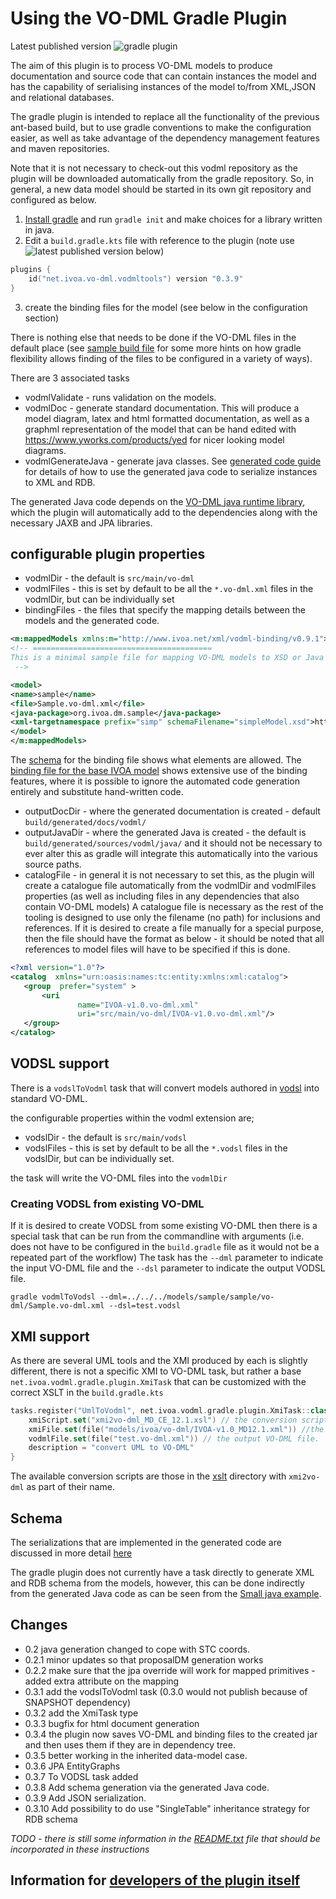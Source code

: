 Using the VO-DML Gradle Plugin
===================================

Latest published version ![gradle plugin](https://img.shields.io/gradle-plugin-portal/v/net.ivoa.vo-dml.vodmltools?label=gradle%20plugin)

The aim of this plugin is to process VO-DML models to produce documentation and source code that
can contain instances the model and has the capability of serialising instances of the model to/from XML,JSON and 
relational databases.

The gradle plugin is intended to replace all the functionality of the 
previous ant-based build, but to use gradle conventions to make the configuration
easier, as well as take advantage of the dependency management features and maven repositories.

Note that it is not necessary to check-out this vodml repository as the plugin will be downloaded automatically from the gradle repository. 
So, in general, a new data model should be started in its own git repository and configured
as below.


1. [Install gradle](https://gradle.org/install/) and run `gradle init` and make choices for a library written in java.
2. Edit a `build.gradle.kts` file with reference to the plugin (note use ![latest published version](https://img.shields.io/gradle-plugin-portal/v/net.ivoa.vo-dml.vodmltools?label=latest%20published%20version) below)

```kotlin
plugins {
    id("net.ivoa.vo-dml.vodmltools") version "0.3.9"
}
```
3. create the  binding files for the model (see below in the configuration section) 

There is nothing else that needs to be done if the VO-DML files in the default place 
(see [sample build file](gradletooling/sample/build.gradle.kts) for some more 
hints on how gradle flexibility allows finding of the files
to be configured in a variety of ways). 

There are 3 associated tasks

* vodmlValidate - runs validation on the models.
* vodmlDoc - generate standard documentation. This will produce a model diagram, latex and html formatted documentation, as well as a graphml representation of the model 
  that can be hand edited with https://www.yworks.com/products/yed for nicer looking model diagrams.
* vodmlGenerateJava - generate java classes. See [generated code guide](JavaCodeGeneration.md) for details of how to use the generated java code to serialize instances to XML and RDB.

The generated Java code depends on the [VO-DML java runtime library](../runtime/java), which the plugin will automatically add to the
dependencies along with the necessary JAXB and JPA libraries.

## configurable plugin properties

* vodmlDir - the default is `src/main/vo-dml`
* vodmlFiles - this is set by default to be all the `*.vo-dml.xml` files in the vodmlDir, but can be individually set
* bindingFiles - the files that specify the mapping details between the models and the generated code.
```xml
<m:mappedModels xmlns:m="http://www.ivoa.net/xml/vodml-binding/v0.9.1">
<!-- ========================================
This is a minimal sample file for mapping VO-DML models to XSD or Java using the gradle tooling
 -->

<model>
<name>sample</name>
<file>Sample.vo-dml.xml</file>
<java-package>org.ivoa.dm.sample</java-package>
<xml-targetnamespace prefix="simp" schemaFilename="simpleModel.xsd">http://ivoa.net/dm/models/vo-dml/xsd/sample/sample</xml-targetnamespace>
</model>
</m:mappedModels>
```

The [schema](../xsd/vo-dml-binding.xsd) for the binding file shows what elements are allowed. The [binding file for the base IVOA model](../models/ivoa/vo-dml/ivoa_base.vodml-binding.xml)
shows extensive use of the binding features, where it is possible to ignore the automated code generation entirely and substitute
hand-written code.

* outputDocDir - where the generated documentation is created - default `build/generated/docs/vodml/`
* outputJavaDir - where the generated Java is created - the default is `build/generated/sources/vodml/java/` and it should not 
  be necessary to ever alter this as gradle will integrate this automatically into the various source paths.
* catalogFile - in general it is not necessary to set this, as the plugin will create a catalogue file automatically from the vodmlDir and vodmlFiles properties (as well as including files in any dependencies that also contain VO-DML models)
  A catalogue file is necessary as the rest of the tooling is designed to use only the filename (no path) for inclusions and references.
  If it is desired to create a file manually for a special purpose, then the file should have the format as below - it should be noted that all references to model files will have to be specified if this is done.
```xml
<?xml version="1.0"?>
<catalog  xmlns="urn:oasis:names:tc:entity:xmlns:xml:catalog">  
   <group  prefer="system" >
       <uri
               name="IVOA-v1.0.vo-dml.xml"
               uri="src/main/vo-dml/IVOA-v1.0.vo-dml.xml"/>
   </group>
</catalog>
```

## VODSL support

There is a `vodslToVodml` task that will convert models authored in [vodsl](https://github.com/pahjbo/vodsl) into standard VO-DML.

the configurable properties within the vodml extension are;

* vodslDir - the default is `src/main/vodsl`
* vodslFiles - this is set by default to be all the `*.vodsl` files in the vodslDir, but can be individually set.

the task will write the VO-DML files into the `vodmlDir`

### Creating VODSL from existing VO-DML

If it is desired to create VODSL from some existing VO-DML then there is a special task that can be run from the
commandline with arguments (i.e. does not have to be configured in the `build.gradle` file as it would not be a repeated part of the workflow)
The task has the `--dml` parameter to indicate the input VO-DML file and the `--dsl` parameter to indicate the output VODSL file.

```shell
gradle vodmlToVodsl --dml=../../../models/sample/sample/vo-dml/Sample.vo-dml.xml --dsl=test.vodsl 
```

## XMI support

As there are several UML tools and the XMI produced by each is slightly different,
there is not a specific XMI to VO-DML task, but rather a base `net.ivoa.vodml.gradle.plugin.XmiTask`
that can be customized with the correct XSLT in the `build.gradle.kts`

```kotlin
tasks.register("UmlToVodml", net.ivoa.vodml.gradle.plugin.XmiTask::class.java) {
    xmiScript.set("xmi2vo-dml_MD_CE_12.1.xsl") // the conversion script - automatically found in the xslt directory
    xmiFile.set(file("models/ivoa/vo-dml/IVOA-v1.0_MD12.1.xml")) //the UML XMI to convert
    vodmlFile.set(file("test.vo-dml.xml")) // the output VO-DML file.
    description = "convert UML to VO-DML"
}
```
The available conversion scripts are those in the [xslt](./xslt) directory with `xmi2vo-dml` as part of their name.

## Schema
The serializations that are implemented in the generated code are discussed in more detail [here](./Serialization.md)

The gradle plugin does not currently have a task directly to generate XML and RDB schema from the models, however, this can be done
indirectly from the generated Java code as can be seen from the [Small java example](./gradletooling/sample/src/main/java/WriteSampleSchema.java).

## Changes

* 0.2 java generation changed to cope with STC coords.
* 0.2.1 minor updates so that proposalDM generation works
* 0.2.2 make sure that the jpa override will work for mapped primitives - added extra attribute on the mapping
* 0.3.1 add the vodslToVodml task (0.3.0 would not publish because of SNAPSHOT dependency)
* 0.3.2 add the XmiTask type
* 0.3.3 bugfix for html document generation
* 0.3.4 the plugin now saves VO-DML and binding files to the created jar and then uses them if they are in dependency tree.
* 0.3.5 better working in the inherited data-model case.
* 0.3.6 JPA EntityGraphs
* 0.3.7 To VODSL task added
* 0.3.8 Add schema generation via the generated Java code.
* 0.3.9 Add JSON serialization.
* 0.3.10 Add possibility to do use "SingleTable" inheritance strategy for RDB schema


_TODO - there is still some information in the [README.txt](./README.txt) file that should be incorporated in these instructions_




## Information for [developers of the plugin itself](./Developing.md)

